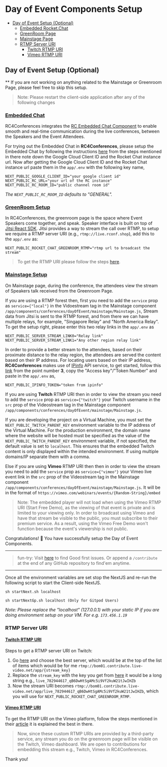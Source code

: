 # Day of Event Components Setup

- [Day of Event Setup (Optional)](#day-of-event-setup-optional)
  - [Embedded Rocket.Chat](#embedded-chat)
  - [GreenRoom Page](#greenroom-setup)
  - [Mainstage Page](#mainstage-setup)
  - [RTMP Server URI](#rtmp-server-uri)
    - [Twitch RTMP URI](#twitch-rtmp-uri)
    - [Vimeo RTMP URI](#vimeo-rtmp-uri)

## Day of Event Setup (Optional)

\*\* If you are not working on anything related to the Mainstage or Greenroom Page, please feel free to skip this setup.

> Note: Please restart the client-side application after any of the following changes

### <ins>Embedded Chat</ins>

RC4Conferences integrates the [RC Embedded Chat Component](https://github.com/RocketChat/EmbeddedChat) to enable smooth and real-time communication during the live conferences, between the Speakers and the Event Attendees.

For trying out the Embedded Chat in **RC4Conferences**, please setup the Embedded Chat by following the instructions [here](https://github.com/RocketChat/EmbeddedChat#setting-up-authentication) from the steps mentioned in there note down the Google Cloud Client ID and the Rocket Chat instance url. Now after getting the Google Cloud Client ID and the Rocket Chat instance url paste them in the `app/.env` with the following key name,

```
NEXT_PUBLIC_GOOGLE_CLIENT_ID="your google client id"
NEXT_PUBLIC_RC_URL="your url of the RC instance"
NEXT_PUBLIC_RC_ROOM_ID="public channel room id"
```

_The `NEXT_PUBLIC_RC_ROOM_ID` defaults to "GENERAL"._

### <ins>GreenRoom Setup</ins>

In RC4Conferences, the greenroom page is the space where Event Speakers come together, and speak. Speaker interface is built on top of [Jitsi React SDK](https://jitsi.github.io/handbook/docs/dev-guide/dev-guide-react-sdk/).
Jitsi provides a way to stream the call over RTMP, to setup we require a RTMP server URI (e.g., `rtmp://live.rconf.shop`), add this to the `app/.env` as:

```
NEXT_PUBLIC_ROCKET_CHAT_GREENROOM_RTMP="rtmp url to broadcast the stream"
```

> To get the RTMP URI please follow the steps [here](#rtmp-server-link).

### <ins>Mainstage Setup</ins>

On Mainstage page, during the conference, the attendees view the stream of Speakers talk received from the Greenroom Page.

If you are using a RTMP forest then, first you need to add the `service` prop as `service={"local"}` in the Vidoestream tag in the Mainstage component `/app/components/conferences/dayOfEvent/mainstage/Mainstage.js`, Stream data from Jitsi is sent to the RTMP forest, and from there we can have multiple relays, for example, "Singapore Relay" and "North America Relay". To get the setup right, please enter this two relay links in the `app/.env` as

```
NEXT_PUBLIC_SERVER_STREAM_LINK0="Relay link"
NEXT_PUBLIC_SERVER_STREAM_LINK1="Any other region relay link"
```

In order to provide a better stream to the attendees, based on their proximate distance to the relay region, the attendees are served the content based on their IP address. For locating users based on their IP address, **RC4Conferences** makes use of [IPinfo](https://ipinfo.io/) API service, to get started, follow this [link](https://ipinfo.io/blog/getting-started-a-step-by-step-guide-for-ipinfo-users/) from the point number **3**, copy the "Access key"/"Token Number" and paste in the `app/.env` as,

```
NEXT_PUBLIC_IPINFO_TOKEN="token from ipinfo"
```

If you are using **Twitch** RTMP URI then in order to view the stream you need to add the `service` prop as `service={"twitch"}` your Twitch username in the `src` prop of the Videostream tag in the Mainstage component `/app/components/conferences/dayOfEvent/mainstage/Mainstage.js`.

If you are developing the project on a Virtual Machine, you must set the `NEXT_PUBLIC_TWITCH_PARENT_KEY` environment variable to the IP address of the Virtual Machine. For the production environment, the domain name where the website will be hosted must be specified as the value of the `NEXT_PUBLIC_TWITCH_PARENT_KEY` environment variable, if not specified, the default value is set to `localhost`. This ensures that the embedded Twitch content is only displayed within the intended environment. If using multiple domains/IP separate them with a comma.

Else if you are using **Vimeo** RTMP URI then then in order to view the stream you need to add the `service` prop as `service={"vimeo"}` your Vimeo live event link in the `src` prop of the Videostream tag in the Mainstage component `/app/components/conferences/dayOfEvent/mainstage/Mainstage.js`. It will be in the format of `https://vimeo.com/webinars/events/{Random-String}/embed`

> Note: The embedded player will not load when using the Vimeo RTMP URI (Start Free Demo), as the viewing of that event is private and is limited to your viewing only. In order to broadcast using Vimeo and have that stream be visible to the public, you must subscribe to their premium service. As a result, using the Vimeo Free Demo won't function because the event's viewership is not public.

Congratulations! 🎉 You have successfully setup the Day of Event Components.

<hr />

> fun-try: Visit [here](https://github.com/RocketChat/RC4Conferences/contribute) to find Good first issues. Or append a `/contribute` at the end of any GitHub repository to find'em anytime.

<hr />

Once all the environment variables are set stop the NextJS and re-run the following script to start the Client-side NextJS.

```
sh startNext.sh localhost

sh startNextGp.sh localhost (Only for Gitpod Users)
```

_Note: Please replace the "localhost" (127.0.0.1) with your static IP if you are doing environment setup on your VM. For e.g. `173.456.1.19`_

### RTMP Server URI

#### <ins>Twitch RTMP URI</ins>

Steps to get a RTMP server URI on Twitch:

1. Go [here](https://stream.twitch.tv/ingests/) and choose the best server, which would be at the top of the list of items which would be for me `rtmp://bom01.contribute.live-video.net/app/{stream_key}`
2. Replace the `stream_key` with the key you get from [here](https://www.twitch.tv/broadcast/dashboard/streamkey) it would be a long string e.g., `live_782944617_qB6DwHtSgAMc5i9Vf2kuW21tJwIHZb`
3. Now the stream URI becomes `rtmp://bom01.contribute.live-video.net/app/live_782944617_qB6DwHtSgAMc5i9Vf2kuW21tJwIHZb`, which you will use for `NEXT_PUBLIC_ROCKET_CHAT_GREENROOM_RTMP`.

#### <ins>Vimeo RTMP URI</ins>

To get the RTMP URI on the Vimeo platform, follow the steps mentioned in their [article](https://help.livestream.com/hc/en-us/articles/360002069647-Finding-the-RTMP-URL-and-Stream-Key-for-My-Event) it is explained the best in there.

> Now, since these custom RTMP URIs are provided by a third-party service, any stream you do on the greenroom page will be visible on the Twitch, Vimeo dashboard.
> We are open to contributions for embedding this stream e.g., Twitch, Vimeo in RC4Conferences.

Thank you!
